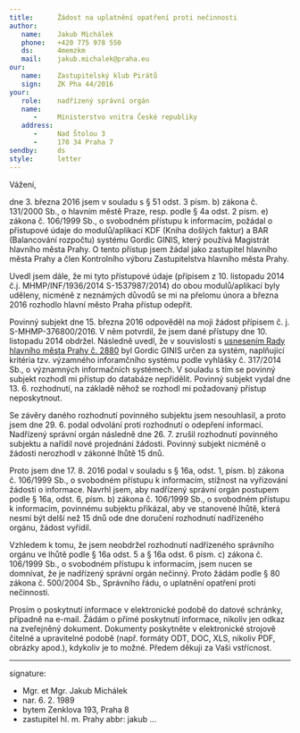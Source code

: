 ```yaml
---
title:      Žádost na uplatnění opatření proti nečinnosti
author:
   name:    Jakub Michálek
   phone:   +420 775 978 550
   ds:      4memzkm
   mail:    jakub.michalek@praha.eu
our:
   name:    Zastupitelský klub Pirátů
   sign:    ZK Pha 44/2016
your:
   role:    nadřízený správní orgán
   name:    
      -     Ministerstvo vnitra České republiky
   address:
      -     Nad Štolou 3
      -     170 34 Praha 7
sendby:     ds
style:      letter
---
```


Vážení,

dne 3. března 2016 jsem v souladu s § 51 odst. 3 písm. b) zákona č. 131/2000 Sb., o hlavním městě Praze, resp. podle § 4a odst. 2 písm. e) zákona č. 106/1999 Sb., o svobodném přístupu k informacím, požádal o přístupové údaje do modulů/aplikací KDF (Kniha došlých faktur) a BAR (Balancování rozpočtu) systému Gordic GINIS, který používá Magistrát hlavního města Prahy. O tento přístup jsem žádal jako zastupitel hlavního města Prahy a člen Kontrolního výboru Zastupitelstva hlavního města Prahy.

Uvedl jsem dále, že mi tyto přístupové údaje (přípisem z 10. listopadu 2014 č.j. MHMP/INF/1936/2014 S-1537987/2014) do obou modulů/aplikací byly uděleny, nicméně z neznámých důvodů se mi na přelomu února a března 2016 rozhodlo hlavní město Praha přístup odepřít.

Povinný subjekt dne 15. března 2016 odpověděl na moji žádost přípisem č. j. S-MHMP-376800/2016. V něm potvrdil, že jsem dané přístupy dne 10. listopadu 2014 obdržel. Následně uvedl, že v souvislosti s [usnesením Rady hlavního města Prahy č. 2880](http://zastupitelstvo.praha.eu/ina2014/tedusndetail.aspx?id=262433) byl Gordic GINIS určen za systém, naplňující kritéria tzv. výzamného inforamčního systému podle vyhlášky č. 317/2014 Sb., o významných informačních systémech. V souladu s tím se povinný subjekt rozhodl mi přístup do databáze nepřidělit. Povinný subjekt vydal dne 13. 6. rozhodnutí, na základě něhož se rozhodl mi požadovaný přístup neposkytnout.

Se závěry daného rozhodnutí povinného subjektu jsem nesouhlasil, a proto jsem dne 29. 6. podal odvolání proti rozhodnutí o odepření informací. Nadřízený správní orgán následně dne 26. 7. zrušil rozhodnutí povinného subjektu a nařídil nové projednání žádosti. Povinný subjekt nicméně o žádosti nerozhodl v zákonné lhůtě 15 dnů. 

Proto jsem dne 17. 8. 2016 podal v souladu s § 16a, odst. 1, písm. b) zákona č. 106/1999 Sb., o svobodném přístupu k informacím, stížnost na vyřizování žádosti o informace. Navrhl jsem, aby nadřízený správní orgán postupem podle § 16a, odst. 6, písm. b) zákona č. 106/1999 Sb., o svobodném přístupu k informacím, povinnému subjektu přikázal, aby ve stanovené lhůtě, která nesmí být delší než 15 dnů ode dne doručení rozhodnutí nadřízeného orgánu, žádost vyřídil. 

Vzhledem k tomu, že jsem neobdržel rozhodnutí nadřízeného správního orgánu ve lhůtě podle § 16a odst. 5 a § 16a odst. 6 písm. c) zákona č. 106/1999 Sb., o svobodném přístupu k informacím, jsem nucen se domnívat, že je nadřízený správní orgán nečinný. Proto žádám podle § 80 zákona č. 500/2004 Sb., Správního řádu, o uplatnění opatření proti nečinnosti. 

Prosím o poskytnutí informace v elektronické podobě do datové schránky, případně na e-mail. Žádám o přímé poskytnutí informace, nikoliv jen odkaz na zveřejněný dokument. Dokumenty poskytněte v elektronické strojově čitelné a upravitelné podobě (např. formáty ODT, DOC, XLS, nikoliv PDF, obrázky apod.), kdykoliv je to možné. Předem děkuji za Vaši vstřícnost.

---
signature:
  - Mgr. et Mgr. Jakub Michálek
  - nar. 6. 2. 1989
  - bytem Zenklova 193, Praha 8
  - zastupitel hl. m. Prahy
abbr:       jakub
...
